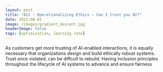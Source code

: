 ```yaml
---
layout: post
title: "AI1 : Operationalizing Ethics ~ Can I trust you AI?"
date: 2021-08-01
image: /images/gradient_descent.jpg
headerImage: false
tags: [optimization, learning rate] 
---
```

As customers get more trusting of AI-enabled interactions, it is equally necessary that organizations design and build ethically robust systems. Trust once violated, can be 
diffcult to rebuild. Having inclusion principles throughout the lifecycle of AI systems to advance and ensure fairness 

